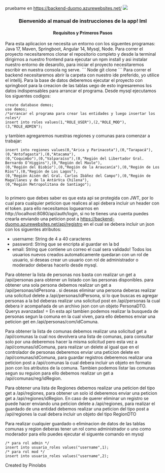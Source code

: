 pruebame en https://backend-duomo.azurewebsites.net/
<img src="https://i.ibb.co/2K5632D/logo.png">
<h3 align="center"> Bienvenido al manual de instrucciones de la app! lml</h3>
<h4 align="center"> Requisitos y Primeros Pasos</h4>
Para esta aplicacion se necesita un entorno con los siguentes programas: Java 17, Maven, Springboot, Angular 14, Mysql, Node. Para correr el proyecto necesitaremos clonar el repositorio completo y desde la terminal dirigirnos a nuestro frontend para ejecutar un npm install y asi instalar nuestro entorno de desarollo, para iniciar el proyecto necesitaremos escribir en nuestra consola ng serve.
``` Node
git clone 
```
Para correr el backend necesitaremos abrir la carpeta con nuestro ide preferido, yo utilice el intellij. Para la base de datos deberemos ejecutar el proyecto con springboot para la creacion de las tablas uego de esto ingresaremos los datos indispensables para arrancar el programa. Desde mysql ejecutamos los siguentes codigos: 

``` Mysql 
create database demos;
use demos;
/*arrancar el programa para crear las entidades y luego insertar los roles*/
insert into roles values(1,"ROLE_USER"),(2,"ROLE_MOD"),(3,"ROLE_ADMIN");
```

y tambien agregaremos nuestras regiones y comunas para comenzar a trabajar:

``` Mysql 
insert into regiones values(0,"Arica y Parinacota"),(0,"Tarapacá"),(0,"Antofagasta"),(0,"Atacama"),
(0,"Coquimbo"),(0,"Valparaíso"),(0,"Región del Libertador Gral. Bernardo O’Higgins"),(0,"Región del Maule"),
(0,"Región del Biobío"),(0,"Región de la Araucanía"),(0,"Región de Los Ríos"),(0,"Región de Los Lagos"),
(0,"Región Aisén del Gral. Carlos Ibáñez del Campo"),(0,"Región de Magallanes y de la AntárVca Chilena"),
(0,"Región Metropolitana de Santiago");


```


lo primero que debes saber es que esta api se protegida con JWT, por lo cual para cualquier peticion que realices al api debera incluir un header con el token. para ello necesitamos loguearnos en http://localhost:8080/api/auth/login, si no te tienes una cuenta puedes crearla enviando una peticion post a https://backend-duomo.azurewebsites.net/api/registro en el cual se debera incluir un json con los siguentes atributos:
- username: String de 4 a 40 caracteres
- password: String que se encripta al guardar en la bd
- email: String que contiene un correo el cual sera validado!
Todos los usuarios nuevos creados automaticamente quedaran con un rol de usuario, si deseas crear un usuario con rol de administrador o moderador deberas hacerlo desde mysql.

Para obtener la lista de personas nos basta con realizar un get a /api/personas para obtener un listado con las personas disponibles. para obtener una sola persona debemos realizar un get a /api/personas/idPersona . si deseas eliminar una persona deberas realizar una solicitud delete a /api/personas/idPersona, si lo que buscas es agregar personas a la bd deberas realizar una solicitud post en /api/personas la cual debera ir acompañada de un archivo json con un objeto PersonaDTO. Querys avanzadas! = En esta api tambien podemos realizar la busqueda de personas segun la comuna en la cual viven, para ello debemos enviar una peticion get en /api/personas/com/idComuna.

Para obtener la lista de comunas debemos realizar una solicitud get a /api/comunas la cual nos devolvera una lista de comunas, para consultar solo por una deberemos hacer la misma solicitud pero esta vez a /api/comunas/idComuna, para realizar un delete al igual que en el controlador de personas deberemos enviar una peticion delete en /api/comunas/idComuna, para guardar registros deberemos realizar una peticion post a /api/comunas la cual debera incluir un objeto en formato json con los atributos de la comuna. Tambien podemos listar las comunas segun su reguion para ello debemos realizar un get a /api/comunas/reg/idRegion.

Para obtener una lista de Regiones debemos realizar una peticion del tipo get a /api/regiones,
para obtener un solo id deberemos enviar una peticion get a /api/regiones/idRegion. En caso de querer eliminar un registro se puede hacer enviando una peticion delete a /api/regiones, para realizar el guardado de una entidad debemos realizar una peticion del tipo post a /api/regiones la cual debera incluir un objeto del tipo RegionDTO

Para realizar cualquier guardado o eliminacion de datos de las tablas comunas y region deberas tener un rol como administrador o uno como moderador para ello puedes ejecutar el siguente comando en mysql 

``` Mysql 
/* para rol admin */
insert into usuario_roles values("username",1);
/* para rol mod */
insert into usuario_roles values("username",2);
```

Created by Pinolabs
